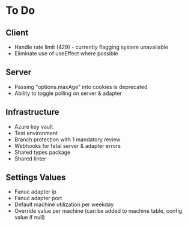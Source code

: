# To Do

## Client

- Handle rate limit (429) - currently flagging system unavailable
- Eliminate use of useEffect where possible

## Server

- Passing "options.maxAge" into cookies is deprecated
- Ability to toggle polling on server & adapter

## Infrastructure

- Azure key vault
- Test environment
- Branch protection with 1 mandatory review
- Webhooks for fatal server & adapter errors
- Shared types package
- Shared linter

## Settings Values

- Fanuc adapter ip
- Fanuc adapter port
- Default machine utilization per weekday
- Override value per machine (can be added to machine table, config value if null)
